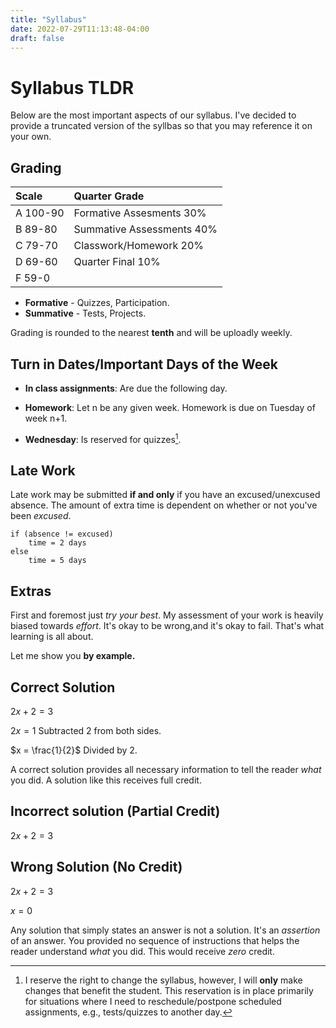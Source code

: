 ```yaml
---
title: "Syllabus"
date: 2022-07-29T11:13:48-04:00
draft: false
---
```


# Syllabus TLDR
Below are the most important aspects of our syllabus. I've decided to provide a truncated version of the syllbas so that you may reference it on your own.

## Grading 
Scale   |   Quarter Grade
:-      |:-
A 100-90|  Formative Assesments 30%
B 89-80 |   Summative Assessments 40%
C 79-70 |   Classwork/Homework 20% 
D 69-60 |   Quarter Final 10%
F 59-0  |

* **Formative** - Quizzes, Participation.
* **Summative** - Tests, Projects.

Grading is rounded to the nearest **tenth** and will be uploadly weekly. 

## Turn in Dates/Important Days of the Week
* **In class assignments**: Are due the following day. 

* **Homework**: Let n be any given week. Homework is due on Tuesday of week n+1.
* **Wednesday**: Is reserved for quizzes[^1].

## Late Work
Late work may be submitted **if and only** if you have an excused/unexcused absence. The amount of extra time is dependent on whether or not you've been *excused*. 

```plaintext
if (absence != excused)
    time = 2 days
else
    time = 5 days
``` 

## Extras
First and foremost just *try your best*. My assessment of your work is heavily biased towards *effort*. It's okay to be wrong,and it's okay to fail. That's what learning is all about.

Let me show you **by example.** 

## Correct Solution
$2x + 2 = 3$

$2x = 1$    Subtracted 2 from both sides.

$x = \frac{1}{2}$   Divided by 2. 

A correct solution provides all necessary information to tell the reader *what* you did. A solution like this receives full credit.

## Incorrect solution (Partial Credit)
$2x + 2 = 3$

## Wrong Solution (No Credit)
$2x + 2 = 3$

$x = 0$

Any solution that simply states an answer is not a solution. It's an *assertion* of an answer. You provided no sequence of instructions that helps the reader understand *what* you did. This would receive *zero* credit.

[^1]: I reserve the right to change the syllabus, however, I will **only** make changes that benefit the student. This reservation is in place primarily for situations where I need to reschedule/postpone scheduled assignments, e.g., tests/quizzes to another day. 
